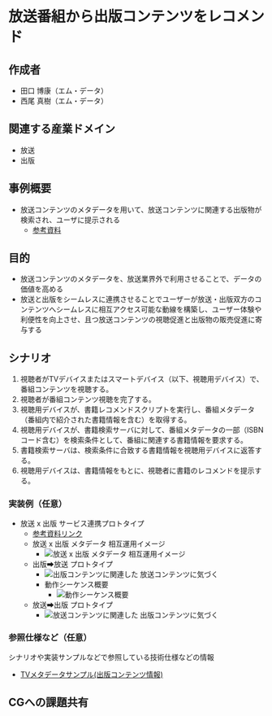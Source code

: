 # 放送番組から出版コンテンツをレコメンド

## 作成者
- 田口 博康（エム・データ）
- 西尾 真樹（エム・データ）

## 関連する産業ドメイン
- 放送
- 出版

## 事例概要
- 放送コンテンツのメタデータを用いて、放送コンテンツに関連する出版物が検索され、ユーザに提示される　
  - [参考資料](https://github.com/w3c-cg/mcm-jp/blob/main/meetings/2024-09-05/%E3%82%A8%E3%83%A0%E3%83%BB%E3%83%87%E3%83%BC%E3%82%BF%E8%B3%87%E6%96%99_20240905%E3%80%90%E9%85%8D%E5%B8%83%E7%89%88%E3%80%91.pdf)

## 目的
- 放送コンテンツのメタデータを、放送業界外で利用させることで、データの価値を高める
- 放送と出版をシームレスに連携させることでユーザーが放送・出版双方のコンテンツへシームレスに相互アクセス可能な動線を構築し、ユーザー体験や利便性を向上させ、且つ放送コンテンツの視聴促進と出版物の販売促進に寄与する


## シナリオ
1.	視聴者がTVデバイスまたはスマートデバイス（以下、視聴用デバイス）で、番組コンテンツを視聴する。
2.	視聴者が番組コンテンツ視聴を完了する。
3.	視聴用デバイスが、書籍レコメンドスクリプトを実行し、番組メタデータ（番組内で紹介された書籍情報を含む）を取得する。
4.	視聴用デバイスが、書籍検索サーバに対して、番組メタデータの一部（ISBNコード含む）を検索条件として、番組に関連する書籍情報を要求する。
5.	書籍検索サーバは、検索条件に合致する書籍情報を視聴用デバイスに返答する。
6.	視聴用デバイスは、書籍情報をもとに、視聴者に書籍のレコメンドを提示する。


### 実装例（任意）
- 放送 x 出版 サービス連携プロトタイプ
  - [参考資料リンク](https://github.com/w3c-cg/mcm-jp/blob/main/meetings/2024-09-05/20240905-mcm-jp-cg-prototype-nhk.pdf)
  - 放送 x 出版 メタデータ 相互運用イメージ
    - ![放送 x 出版 メタデータ 相互運用イメージ](https://w3c-cg.github.io/mcm-jp/reports/use-cases/TV-metadata/image.png "放送 x 出版 メタデータ 相互運用イメージ")
  - 出版➡放送 プロトタイプ
    - ![出版コンテンツに関連した 放送コンテンツに気づく](https://w3c-cg.github.io/mcm-jp/reports/use-cases/TV-metadata/image-1.png "出版➡放送 プロトタイプ")
    - 動作シーケンス概要
      - ![動作シーケンス概要](https://w3c-cg.github.io/mcm-jp/reports/use-cases/TV-metadata/image-3.png "動作シーケンス概要")
  - 放送➡出版 プロトタイプ
    - ![放送コンテンツに関連した 出版コンテンツに気づく](https://w3c-cg.github.io/mcm-jp/reports/use-cases/TV-metadata/image-2.png "放送➡出版 プロトタイプ")

### 参照仕様など（任意）
シナリオや実装サンプルなどで参照している技術仕様などの情報
- [TVメタデータサンプル(出版コンテンツ情報)](https://w3c-cg.github.io/mcm-jp/reports/use-cases/TV-metadata/sample-data-1.csv)

## CGへの課題共有

